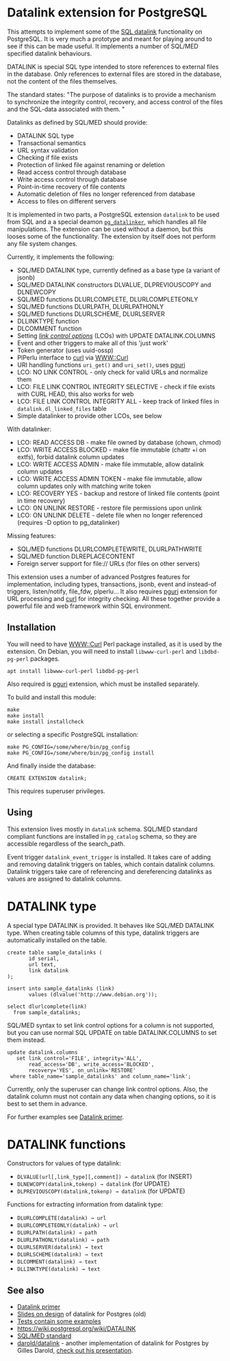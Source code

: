 Datalink extension for PostgreSQL
=================================

This attempts to implement some of the [SQL datalink](https://wiki.postgresql.org/wiki/DATALINK) functionality on PostgreSQL. It is very much a prototype and meant for playing around to see if this can be made useful.
It implements a number of SQL/MED specified datalink behaviours.

DATALINK is special SQL type intended to store references to external files in the database.
Only references to external files are stored in the database, not the content of the files themselves.

The standard states: "The purpose of datalinks is to provide a mechanism to synchronize the integrity control, recovery, and access control of the files and the SQL-data associated with them. "

Datalinks as defined by SQL/MED should provide:
- DATALINK SQL type
- Transactional semantics
- URL syntax validation
- Checking if file exists
- Protection of linked file against renaming or deletion
- Read access control through database
- Write access control through database
- Point-in-time recovery of file contents
- Automatic deletion of files no longer referenced from database
- Access to files on different servers

It is implemented in two parts, a PostgreSQL extension `datalink` to be used from SQL 
and a a special deamon [`pg_datalinker`](https://github.com/lacanoid/datalink/blob/master/docs/pg_datalinker.md), 
which handles all file manipulations.
The extension can be used without a daemon, but this looses some of the functionality.
The extension by itself does not perform any file system changes. 

Currently, it implements the following:
- SQL/MED DATALINK type, currently defined as a base type (a variant of jsonb)
- SQL/MED DATALINK constructors DLVALUE, DLPREVIOUSCOPY and DLNEWCOPY
- SQL/MED functions DLURLCOMPLETE, DLURLCOMPLETEONLY
- SQL/MED functions DLURLPATH, DLURLPATHONLY
- SQL/MED functions DLURLSCHEME, DLURLSERVER
- DLLINKTYPE function
- DLCOMMENT function
- Setting [*link control options*](https://wiki.postgresql.org/wiki/DATALINK#Datalink_attributes_per_SQL_spec) (LCOs) with UPDATE DATALINK.COLUMNS
- Event and other triggers to make all of this 'just work'
- Token generator (uses uuid-ossp)
- PlPerlu interface to [curl](https://curl.se/) via [WWW::Curl](https://metacpan.org/pod/WWW::Curl)
- URI handling functions `uri_get()` and `uri_set()`, uses [pguri](https://github.com/petere/pguri)
- LCO: NO LINK CONTROL - only check for valid URLs and normalize them
- LCO: FILE LINK CONTROL INTEGRITY SELECTIVE - check if file exists with CURL HEAD, this also works for web
- LCO: FILE LINK CONTROL INTEGRITY ALL - keep track of linked files in `datalink.dl_linked_files` table
- Simple datalinker to provide other LCOs, see below

With datalinker:
- LCO: READ ACCESS DB - make file owned by database (chown, chmod)
- LCO: WRITE ACCESS BLOCKED - make file immutable (chattr +i on extfs), forbid datalink column updates
- LCO: WRITE ACCESS ADMIN - make file immutable, allow datalink column updates
- LCO: WRITE ACCESS ADMIN TOKEN - make file immutable, allow column updates only with matching write token
- LCO: RECOVERY YES - backup and restore of linked file contents (point in time recovery)
- LCO: ON UNLINK RESTORE - restore file permissions upon unlink
- LCO: ON UNLINK DELETE - delete file when no longer referenced (requires -D option to pg_datalinker)

Missing features:
- SQL/MED functions DLURLCOMPLETEWRITE, DLURLPATHWRITE
- SQL/MED function DLREPLACECONTENT
- Foreign server support for file:// URLs (for files on other servers)

This extension uses a number of advanced Postgres features for implementation,
including types, transactions, jsonb, event and instead-of triggers, listen/notify, file_fdw, plperlu...
It also requires [pguri](https://github.com/petere/pguri) extension for URL processing and [curl](https://curl.se/) for
integrity checking. All these together provide a powerful file and web framework within SQL environment.

Installation
------------

You will need to have 
[WWW::Curl](http://search.cpan.org/~szbalint/WWW-Curl-4.17/lib/WWW/Curl.pm#WWW::Curl::Easy) 
Perl package installed, as it is used by the extension.
On Debian, you will need to install `libwww-curl-perl` and `libdbd-pg-perl` packages.

    apt install libwww-curl-perl libdbd-pg-perl

Also required is [pguri](https://github.com/petere/pguri) extension, which must
be installed separately.

To build and install this module:

    make
    make install
    make install installcheck

or selecting a specific PostgreSQL installation:

    make PG_CONFIG=/some/where/bin/pg_config
    make PG_CONFIG=/some/where/bin/pg_config install

And finally inside the database:

    CREATE EXTENSION datalink;

This requires superuser privileges.

Using
-----

This extension lives mostly in `datalink` schema.
SQL/MED standard compliant functions are installed in `pg_catalog` schema, 
so they are accessible regardless of the search_path.

Event trigger `datalink_event_trigger` is installed. 
It takes care of adding and removing datalink triggers on tables, which contain datalink columns.
Datalink triggers take care of referencing and dereferencing datalinks 
as values are assigned to datalink columns.

DATALINK type
=============

A special type DATALINK is provided. 
It behaves like SQL/MED DATALINK type.
When creating table columns of this type, 
datalink triggers are automatically installed on the table.

    create table sample_datalinks (
           id serial,
           url text,
           link datalink
    );

    insert into sample_datalinks (link)
           values (dlvalue('http://www.debian.org'));

    select dlurlcomplete(link)
      from sample_datalinks;


SQL/MED syntax to set link control options for a column is not supported,
but you can use normal SQL UPDATE on table DATALINK.COLUMNS
to set them instead.

    update datalink.columns
       set link_control='FILE', integrity='ALL',
           read_access='DB', write_access='BLOCKED',
           recovery='YES', on_unlink='RESTORE'
     where table_name='sample_datalinks' and column_name='link';

Currently, only the superuser can change link control options. 
Also, the datalink column must not contain any data when changing options, so it is best to set them in advance.

For further examples see [Datalink primer](https://github.com/lacanoid/datalink/blob/master/docs/primer.md).
            
DATALINK functions
==================

Constructors for values of type datalink:

- `DLVALUE(url[,link_type][,comment]) → datalink` (for INSERT)
- `DLNEWCOPY(datalink,tokenp) → datalink` (for UPDATE)
- `DLPREVIOUSCOPY(datalink,tokenp) → datalink` (for UPDATE)

Functions for extracting information from datalink type:

- `DLURLCOMPLETE(datalink) → url`
- `DLURLCOMPLETEONLY(datalink) → url`
- `DLURLPATH(datalink) → path`
- `DLURLPATHONLY(datalink) → path`
- `DLURLSERVER(datalink) → text`
- `DLURLSCHEME(datalink) → text`
- `DLCOMMENT(datalink) → text`
- `DLLINKTYPE(datalink) → text`

See also
--------
- [Datalink primer](https://github.com/lacanoid/datalink/blob/master/docs/primer.md) 
- [Slides on design](https://github.com/lacanoid/datalink/blob/master/docs/datalink.pdf) of datalink for Postgres (old)
- [Tests contain some examples](test/sql)
- https://wiki.postgresql.org/wiki/DATALINK
- [SQL/MED standard](http://www.wiscorp.com/sql20nn.zip)
- [darold/datalink](https://github.com/darold/datalink) - another implementation of datalink for Postgres by Gilles Darold, 
  [check out his presentation](https://github.com/darold/datalink/blob/master/SQL-MED-DATALINK-PgConfAsia2019.pdf).
